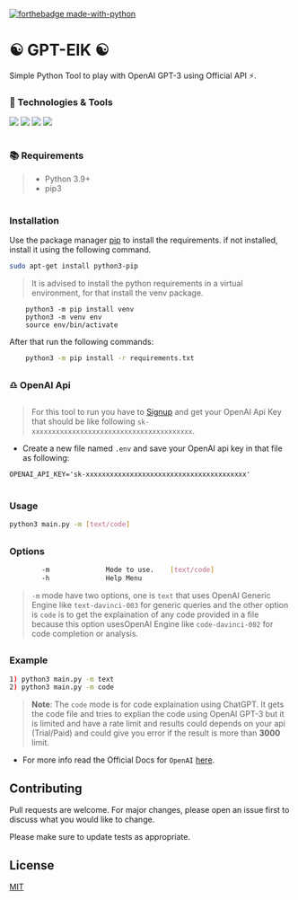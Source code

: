 [![forthebadge made-with-python](http://ForTheBadge.com/images/badges/made-with-python.svg)](https://www.python.org/)



##
# ☯ GPT-ElK ☯
Simple Python Tool to play with OpenAI GPT-3 using Official API ⚡.

### 🔧 Technologies & Tools

![](https://img.shields.io/badge/OS-Linux-informational?style=flat-square&logo=ubuntu&logoColor=white&color=5194f0&bgcolor=110d17)
![](https://img.shields.io/badge/Editor-VS_Code-informational?style=flat-square&logo=visual-studio&logoColor=white&color=5194f0)
![](https://img.shields.io/badge/Language-python-informational?style=flat-square&logo=python&logoColor=white&color=5194f0&bgcolor=110d17)
![](https://img.shields.io/badge/Python_Version-3.11-informational?style=flat-square&logo=python&logoColor=white&color=5194f0&bgcolor=110d17)

##
#
### 📚 Requirements
> - Python 3.9+
> - pip3

##
#
### Installation

Use the package manager [pip](https://pip.pypa.io/en/stable/) to install the requirements.
if not installed, install it using the following command.
```bash
sudo apt-get install python3-pip
```

> It is advised to install the python requirements in a virtual environment, for that install the venv package.

```text
    python3 -m pip install venv
    python3 -m venv env
    source env/bin/activate
```
After that run the following commands:
```bash
    python3 -m pip install -r requirements.txt
```
##

### ♎ OpenAI Api
##
> For this tool to run you have to [Signup](https://beta.openai.com/signup) and get your OpenAI Api Key that should be like following `sk-xxxxxxxxxxxxxxxxxxxxxxxxxxxxxxxxxxxxxxxx`.

- Create a new file named `.env` and save your OpenAI api key in that file as following:
```
OPENAI_API_KEY='sk-xxxxxxxxxxxxxxxxxxxxxxxxxxxxxxxxxxxxxxxx'
```
#
### Usage

```bash
python3 main.py -m [text/code]
```
##

### Options

```bash
        -m              Mode to use.    [text/code]
        -h              Help Menu
```
> `-m` mode have two options, one is `text` that uses OpenAI Generic Engine like `text-davinci-003` for generic queries and the other option is `code` is to get the explaination of any code provided in a file because this option usesOpenAI Engine like `code-davinci-002` for code completion or analysis.   

##

### Example
```bash
1) python3 main.py -m text
2) python3 main.py -m code
```
> **Note**: The `code` mode is for code explaination using ChatGPT. It gets the code file and tries to explian the code using OpenAI GPT-3 but it is limited and have a rate limit and results could depends on your api (Trial/Paid) and could give you error if the result is more than **3000** limit.
- For more info read the Official Docs for `OpenAI` [here](https://beta.openai.com/docs/introduction/overview).

## Contributing
Pull requests are welcome. For major changes, please open an issue first to discuss what you would like to change.

Please make sure to update tests as appropriate.

## License
[MIT](https://choosealicense.com/licenses/mit/)
